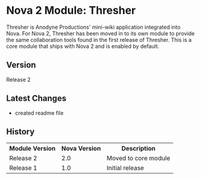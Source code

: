 # Nova 2 Module: Thresher

Thresher is Anodyne Productions' mini-wiki application integrated into Nova. For Nova 2, Thresher has been moved in to its own module to provide the same collaboration tools found in the first release of Thresher. This is a core module that ships with Nova 2 and is enabled by default.

## Version

Release 2

## Latest Changes

* created readme file

## History

<table>
	<tr>
		<th>Module Version</th><th>Nova Version</th><th>Description</th>
	</tr>
	<tr>
		<td>Release 2</td><td>2.0</td><td>Moved to core module</td>
	</tr>
	<tr>
		<td>Release 1</td><td>1.0</td><td>Initial release</td>
	</tr>
</table>